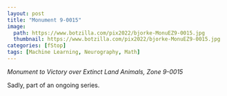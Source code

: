 ```yaml
---
layout: post
title: "Monument 9-0015"
image:
  path: https://www.botzilla.com/pix2022/bjorke-MonuEZ9-0015.jpg
  thumbnail: https://www.botzilla.com/pix2022/bjorke-MonuEZ9-0015.jpg
categories: [fStop]
tags: [Machine Learning, Neurography, Math]
---
```


<i>Monument to Victory over Extinct Land Animals, Zone 9-0015</i>

Sadly, part of an ongoing series.


